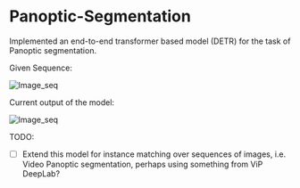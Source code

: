 # Panoptic-Segmentation
Implemented an end-to-end transformer based model (DETR) for the task of Panoptic segmentation.

Given Sequence: 

![Image_seq](https://github.com/aryaman-patel/DETR-PS/assets/117113574/3c35eb87-7664-4dcd-b81a-b21606deb954)

Current output of the model: 

![Image_seq](https://github.com/aryaman-patel/DETR-PS/assets/117113574/3aa0cd5e-506d-4620-9978-436789e085d1)


TODO: 

- [ ] Extend this model for instance matching over sequences of images, i.e. Video Panoptic segmentation, perhaps using something from ViP DeepLab? 
